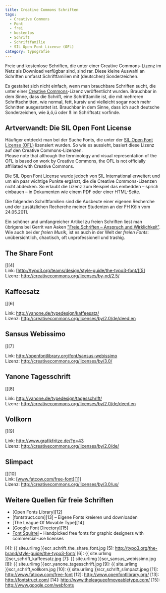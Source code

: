 ```yaml
---
title: Creative Commons Schriften
tags:
  - Creative Commons
  - Font
  - frei
  - kostenlos
  - Schrift
  - Schriftfamilie
  - SIL Open Font License (OFL)
category: typografie
---
```

Freie und kostenlose Schriften, die unter einer Creative Commons-Lizenz im Netz als Download verfügbar sind, sind rar. Diese kleine Auswahl an Schriften umfasst Schriftfamilien mit (deutschen) Sonderzeichen.

Es gestaltet sich nicht einfach, wenn man brauchbare Schriften sucht, die unter einer [Creative Commons][1]-Lizenz veröffentlicht wurden. Brauchbar in dem Sinne, dass die Schrift, eine Schriftfamilie ist, die mit mehreren Schriftschnitten, wie normal, fett, kursiv und vielleicht sogar noch mehr Schnitten ausgestattet ist. Brauchbar in dem Sinne, dass ich auch deutsche Sonderzeichen, wie ä,ö,ü oder ß im Schriftsatz vorfinde.

## Artverwandt: Die SIL Open Font License

Häufiger entdeckt man bei der Suche Fonts, die unter der [SIL Open Font License (OFL)][2] lizensiert wurden. So wie es aussieht, basiert diese Lizenz auf den Creative Commons-Lizenzen.  
Please note that although the terminology and visual representation of the OFL is based on work by Creative Commons, the OFL is not officially affiliated with Creative Commons.

Die SIL Open Font License wurde jedoch von SIL International erweitert und um ein paar wichtige Punkte ergänzt, die die Creative Commons-Lizenzen nicht abdecken. So erlaubt die Lizenz zum Beispiel das embedden – sprich einbauen – in Dokumenten wie einem PDF oder einer HTML-Seite.

Die folgenden Schriftfamilien sind die Ausbeute einer eigenen Recherche und der zusätzlichen Recherche meiner Studenten an der FH Köln vom 24.05.2011.

Ein schöner und umfangreicher Artikel zu freien Schriften liest man übrigens bei Gerrit van Aaken ["Freie Schriften – Anspruch und Wirklichkeit"][3]. Wie auch bei der *freien Musik*, ist es auch in der Welt der *freien Fonts*: unübersichtlich, chaotisch, oft unprofessionell und trashig.

## The Share Font

[<img src="{{ site.urlimg }}scr_schrift_the_share_font.jpg" alt="" />][4]  
Link: [http://typo3.org/teams/design/style-guide/the-typo3-font/][5]  
Lizenz: <http://creativecommons.org/licenses/by-nd/2.5/>

## Kaffeesatz

[<img src="{{ site.urlimg }}scr_schrift_kaffeesatz.jpg" alt="" title="scr_schrift_kaffeesatz" />][6]

Link: <http://yanone.de/typedesign/kaffeesatz/>  
Lizenz: <http://creativecommons.org/licenses/by/2.0/de/deed.en>

## Sansus Webissimo

[<img src="{{ site.urlimg }}scr_sansus_webissimo.jpg" alt="" title="scr_sansus_webissimo" />][7]

<p id="internal-source-marker_0.007566790794953704">
  Link: <a href="http://openfontlibrary.org/font/sansus-webissimo">http://openfontlibrary.org/font/sansus-webissimo</a><br /> Lizenz: <a href="http://creativecommons.org/licenses/by/3.0/">http://creativecommons.org/licenses/by/3.0/</a>
</p>

## Yanone Tagesschrift

[<img src="{{ site.urlimg }}scr_yanone_tagesschrift.jpg" alt="" title="scr_yanone_tagesschrift" />][8]

Link: <http://yanone.de/typedesign/tagesschrift/>  
Lizenz: <http://creativecommons.org/licenses/by/2.0/de/deed.en>

## Vollkorn

[<img src="{{ site.urlimg }}scr_schrift_vollkorn.jpg" alt="" title="scr_schrift_vollkorn" />][9]

Link: <http://www.grafikfritze.de/?p=43>  
Lizenz: <http://creativecommons.org/licenses/by/2.0/de/>

## Slimpact

[<img src="{{ site.urlimg }}scr_schrift_slimpact.jpeg" alt="" title="scr_schrift_slimpact" />][10]  
Link: [www.fatcow.com/free-font][11]  
Lizenz: <http://creativecommons.org/licenses/by/3.0/us/>

## Weitere Quellen für freie Schriften

  * [Open Fonts Library][12]
  * [fontstruct.com][13] – Eigene Fonts kreieren und downloaden
  * [The League Of Movable Type][14]
  * [Google Font Directory][15]
  * <a href="http://www.fontsquirrel.com/" target="_blank">Font Squirrel</a> – Handpicked free fonts for graphic designers with commercial-use licenses

 [1]: http://de.creativecommons.org/
 [2]: http://scripts.sil.org/cms/scripts/page.php?site_id=nrsi&item_id=OFL
 [3]: http://praegnanz.de/essays/freie-schriften-anspruch-und-wirklichkeit
 [4]: {{ site.urlimg }}scr_schrift_the_share_font.jpg
 [5]: http://typo3.org/the-brand/style-guide/the-typo3-font/
 [6]: {{ site.urlimg }}scr_schrift_kaffeesatz.jpg
 [7]: {{ site.urlimg }}scr_sansus_webissimo.jpg
 [8]: {{ site.urlimg }}scr_yanone_tagesschrift.jpg
 [9]: {{ site.urlimg }}scr_schrift_vollkorn.jpg
 [10]: {{ site.urlimg }}scr_schrift_slimpact.jpeg
 [11]: http://www.fatcow.com/free-font
 [12]: http://www.openfontlibrary.org/
 [13]: http://fontstruct.com/
 [14]: http://www.theleagueofmoveabletype.com/
 [15]: http://www.google.com/webfonts